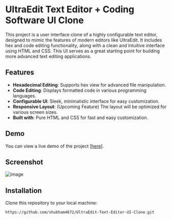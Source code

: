 # UltraEdit Text Editor + Coding Software UI Clone

This project is a user interface clone of a highly configurable text editor, designed to mimic the features of modern editors like UltraEdit. It includes hex and code editing functionality, along with a clean and intuitive interface using HTML and CSS. This UI serves as a great starting point for building more advanced text editing applications.

## Features

- **Hexadecimal Editing**: Supports hex view for advanced file manipulation.
- **Code Editing**: Displays formatted code in various programming languages.
- **Configurable UI**: Sleek, minimalistic interface for easy customization.
- **Responsive Layout**: (Upcoming Feature) The layout will be optimized for various screen sizes.
- **Built with**: Pure HTML and CSS for fast and easy customization.

## Demo

You can view a live demo of the project [[here](https://shubham4672.github.io/UltraEdit-Text-Editor-UI-Clone/)].

## Screenshot

![image](https://github.com/user-attachments/assets/0fca3a90-2a0f-4b2b-8a66-79b31dc78641)


## Installation

Clone this repository to your local machine:

```bash
https://github.com/shubham4672/UltraEdit-Text-Editor-UI-Clone.git
